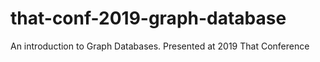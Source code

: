 # that-conf-2019-graph-database
An introduction to Graph Databases. Presented at 2019 That Conference
